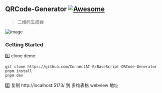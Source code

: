
## QRCode-Generator [![Awesome](https://cdn.rawgit.com/sindresorhus/awesome/d7305f38d29fed78fa85652e3a63e154dd8e8829/media/badge.svg)](https://github.com/connectai-e/awesome-basescript)

> 二维码生成器

![image](https://github.com/ConnectAI-E/BaseScript-QRCode-Generator/assets/110169811/26e467b4-0c23-4003-85e7-04f5fc2b0203)


### Getting Started

1️⃣ clone deme
```
git clone https://github.com/ConnectAI-E/BaseScript-QRCode-Generator
pnpm install
pnpm dev
```
2️⃣ 复制 http://localhost:5173/ 到 多维表格 webview 地址

